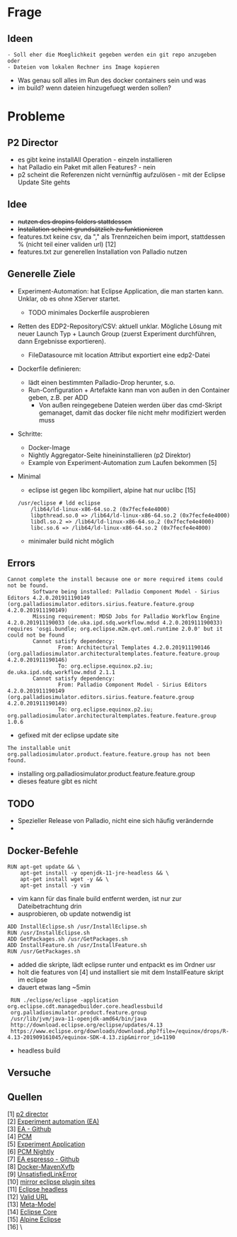 # Frage
## Ideen
    - Soll eher die Moeglichkeit gegeben werden ein git repo anzugeben oder
    - Dateien vom lokalen Rechner ins Image kopieren

- Was genau soll alles im Run des docker containers sein und was
- im build? wenn dateien hinzugefuegt werden sollen?

# Probleme
## P2 Director
- es gibt keine installAll Operation - einzeln installieren
- hat Palladio ein Paket mit allen Features? - nein
- p2 scheint die Referenzen nicht vernünftig aufzulösen - mit der Eclipse Update Site gehts
## Idee
- ~~nutzen des dropins folders stattdessen~~
- ~~Installation scheint grundsätzlich zu funktionieren~~
- features.txt keine csv, da "," als Trennzeichen beim import, stattdessen % (nicht teil einer validen url) [12]
- features.txt zur generellen Installation von Palladio nutzen

## Generelle Ziele
* Experiment-Automation: hat Eclipse Application, die man starten kann. Unklar, ob es ohne XServer startet.
  - TODO minimales Dockerfile ausprobieren
* Retten des EDP2-Repository/CSV: aktuell unklar. Mögliche Lösung mit neuer Launch Typ + Launch Group (zuerst Experiment durchführen, dann Ergebnisse exportieren).
  - FileDatasource mit location Attribut exportiert eine edp2-Datei

* Dockerfile definieren:
    * lädt einen bestimmten Palladio-Drop herunter, s.o.
    * Run-Configuration + Artefakte kann man von außen in den Container geben, z.B. per ADD
      - Von außen reingegebene Dateien werden über das cmd-Skript gemanaget, damit das docker file nicht mehr modifiziert werden muss

* Schritte:
    * Docker-Image
    * Nightly Aggregator-Seite hineininstallieren (p2 Direktor)
    * Example von Experiment-Automation zum Laufen bekommen [5]

* Minimal
    * eclipse ist gegen libc kompiliert, alpine hat nur uclibc [15]
    ```shell
    /usr/eclipse # ldd eclipse
        /lib64/ld-linux-x86-64.so.2 (0x7fecfe4e4000)
        libpthread.so.0 => /lib64/ld-linux-x86-64.so.2 (0x7fecfe4e4000)
        libdl.so.2 => /lib64/ld-linux-x86-64.so.2 (0x7fecfe4e4000)
        libc.so.6 => /lib64/ld-linux-x86-64.so.2 (0x7fecfe4e4000)
    ```
    * minimaler build nicht möglich

## Errors
```docker
Cannot complete the install because one or more required items could not be found.
        Software being installed: Palladio Component Model - Sirius Editors 4.2.0.201911190149 (org.palladiosimulator.editors.sirius.feature.feature.group 4.2.0.201911190149)
        Missing requirement: MDSD Jobs for Palladio Workflow Engine 4.2.0.201911190033 (de.uka.ipd.sdq.workflow.mdsd 4.2.0.201911190033) requires 'osgi.bundle; org.eclipse.m2m.qvt.oml.runtime 2.0.0' but it could not be found
        Cannot satisfy dependency:
                From: Architectural Templates 4.2.0.201911190146 (org.palladiosimulator.architecturaltemplates.feature.feature.group 4.2.0.201911190146)
                To: org.eclipse.equinox.p2.iu; de.uka.ipd.sdq.workflow.mdsd 2.1.1
        Cannot satisfy dependency:
                From: Palladio Component Model - Sirius Editors 4.2.0.201911190149 (org.palladiosimulator.editors.sirius.feature.feature.group 4.2.0.201911190149)
                To: org.eclipse.equinox.p2.iu; org.palladiosimulator.architecturaltemplates.feature.feature.group 1.0.6
```
- gefixed mit der eclipse update site
```docker
The installable unit org.palladiosimulator.product.feature.feature.group has not been found.
```
- installing org.palladiosimulator.product.feature.feature.group
- dieses feature gibt es nicht

## TODO
- Spezieller Release von Palladio, nicht eine sich häufig verändernde
-

## Docker-Befehle
```docker
RUN apt-get update && \
    apt-get install -y openjdk-11-jre-headless && \
    apt-get install wget -y && \
    apt-get install -y vim
```
- vim kann für das finale build entfernt werden, ist nur zur Dateibetrachtung drin
- ausprobieren, ob update notwendig ist

```docker
ADD InstallEclipse.sh /usr/InstallEclipse.sh
RUN /usr/InstallEclipse.sh
ADD GetPackages.sh /usr/GetPackages.sh
ADD InstallFeature.sh /usr/InstallFeature.sh
RUN /usr/GetPackages.sh
```
- added die skripte, lädt eclipse runter und entpackt es im Ordner usr
- holt die features von [4] und installiert sie mit dem InstallFeature skript im eclipse
- dauert etwas lang ~5min

```docker
 RUN ./eclipse/eclipse -application org.eclipse.cdt.managedbuilder.core.headlessbuild
 org.palladiosimulator.product.feature.group
 /usr/lib/jvm/java-11-openjdk-amd64/bin/java
 http://download.eclipse.org/eclipse/updates/4.13
 https://www.eclipse.org/downloads/download.php?file=/equinox/drops/R-4.13-201909161045/equinox-SDK-4.13.zip&mirror_id=1190
```
- headless build

## Versuche

## Quellen
[1] [p2 director](https://help.eclipse.org/kepler/index.jsp?topic=/org.eclipse.platform.doc.isv/guide/p2_director.html)\
[2] [Experiment automation (EA)](https://sdqweb.ipd.kit.edu/wiki/Palladio_Experiment_Automation)\
[3] [EA - Github](https://github.com/PalladioSimulator/Palladio-Addons-ExperimentAutomation)\
[4] [PCM](https://github.com/PalladioSimulator/Palladio-Bench-Product/blob/master/products/org.palladiosimulator.product/org.palladiosimulator.palladiobench.product)\
[5] [Experiment Application](https://github.com/PalladioSimulator/Palladio-Addons-ExperimentAutomation/blob/master/bundles/org.palladiosimulator.experimentautomation.application/src/org/palladiosimulator/experimentautomation/application/ExperimentApplication.java)\
[6] [PCM Nightly](https://updatesite.palladio-simulator.com/palladio-build-updatesite/nightly/)\
[7] [EA espresso - Github](https://github.com/PalladioSimulator/Palladio-Addons-ExperimentAutomation/tree/master/bundles/org.palladiosimulator.experimentautomation.examples.espresso)\
[8] [Docker-MavenXvfb](https://github.com/kit-sdq/Docker-MavenXvfb)\
[9] [UnsatisfiedLinkError](https://bugs.eclipse.org/bugs/show_bug.cgi?id=549244)\
[10] [mirror eclipse plugin sites](https://stackoverflow.com/questions/1371176/downloading-eclipse-plug-in-update-sites-for-offline-installation)\
[11] [Eclipse headless](https://gnu-mcu-eclipse.github.io/advanced/headless-builds/)\
[12] [Valid URL](https://stackoverflow.com/questions/1547899/which-characters-make-a-url-invalid)\
[13] [Meta-Model](https://github.com/PalladioSimulator/Palladio-Addons-ExperimentAutomation/blob/master/bundles/org.palladiosimulator.experimentautomation/model/experimentautomation.ecore)\
[14] [Eclipse Core](https://www.eclipse.org/eclipse/platform-core/)\
[15] [Alpine Eclipse](https://stackoverflow.com/questions/43209656/cannot-run-jfrog-executable-from-inside-alpine-linux-container)\
[16] []()\

